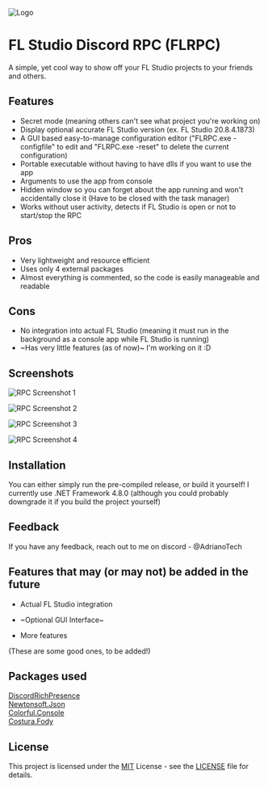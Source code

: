 ![Logo](https://i.ibb.co/Cs1wHfKJ/image-1.png)
# FL Studio Discord RPC (FLRPC)

A simple, yet cool way to show off your FL Studio projects to your friends and others.


## Features

- Secret mode (meaning others can't see what project you're working on)
- Display optional accurate FL Studio version (ex. FL Studio 20.8.4.1873)
- A GUI based easy-to-manage configuration editor ("FLRPC.exe -configfile" to edit and "FLRPC.exe -reset" to delete the current configuration)
- Portable executable without having to have dlls if you want to use the app
- Arguments to use the app from console
- Hidden window so you can forget about the app running and won't accidentally close it (Have to be closed with the task manager)
- Works without user activity, detects if FL Studio is open or not to start/stop the RPC

## Pros
- Very lightweight and resource efficient
- Uses only 4 external packages
- Almost everything is commented, so the code is easily manageable and readable

## Cons
- No integration into actual FL Studio (meaning it must run in the background as a console app while FL Studio is running)
- ~Has very little features (as of now)~ I'm working on it :D

## Screenshots

![RPC Screenshot 1](https://i.imgur.com/XJzzJcm.png)

![RPC Screenshot 2](https://i.imgur.com/viJFFoI.png)

![RPC Screenshot 3](https://i.ibb.co/pr3YtYy9/Screenshot-2025-06-28-141502.png)

![RPC Screenshot 4](https://i.ibb.co/vxMKq8mG/Screenshot-2025-06-28-141627.png)

## Installation

You can either simply run the pre-compiled release, or build it yourself! I currently use .NET Framework 4.8.0 (although you could probably downgrade it if you build the project yourself)
## Feedback

If you have any feedback, reach out to me on discord - @AdrianoTech


## Features that may (or may not) be added in the future

- Actual FL Studio integration

- ~Optional GUI Interface~

- More features

(These are some good ones, to be added!)



## Packages used

[DiscordRichPresence](https://github.com/Lachee/discord-rpc-csharp)\
[Newtonsoft.Json](https://github.com/JamesNK/Newtonsoft.Json)\
[Colorful.Console](https://github.com/tomakita/Colorful.Console)\
[Costura.Fody](https://github.com/Fody/Costura)


## License

This project is licensed under the [MIT](https://opensource.org/license/mit/) License - see the [LICENSE](LICENSE) file for details.
